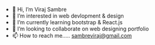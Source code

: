 - 👋 Hi, I’m Viraj Sambre 
- 👀 I’m interested in web devlopment & design
- 🌱 I’m currently learning bootstrap & React.js 
- 💞️ I’m looking to collaborate on web designing portfolio
- 📫 How to reach me..... sambreviraj@gmail.com

